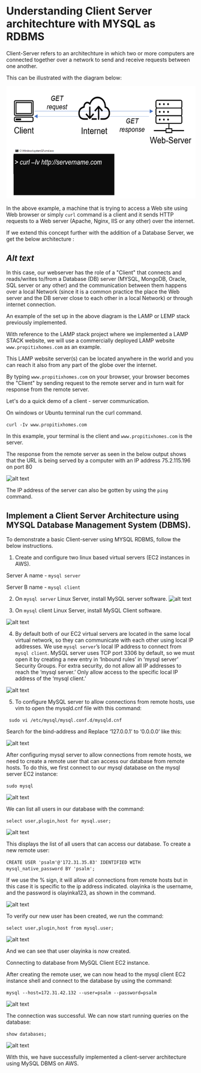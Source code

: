 # Understanding Client Server architechture with MYSQL as RDBMS

Client-Server refers to an architechture in which two or more computers are connected together over a network to send and receive requests between one another.

This can be illustrated with the diagram below:

![alt text](<images/Client server.PNG>)


In the above example, a machine that is trying to access a Web site using Web browser or simply ```curl``` command is a client and it sends HTTP requests to a Web server (Apache, Nginx, IIS or any other) over the internet.

If we extend this concept further with the addition of a Database Server, we get the below architecture :

*Alt text*
-

In this case, our webserver has the role of a "Client" that connects and reads/writes to/from a Database (DB) server (MYSQL, MongoDB, Oracle, SQL server or any other) and the communication between them happens over a local Network (since it is a common practice the place the Web server and the DB server close to each other in a local Network) or through internet connection.

An example of the set up in the above diagram is the LAMP or LEMP stack previously implemented.

With reference to the LAMP stack project where we implemented a LAMP STACK website, we will use a commercially deployed LAMP website ```www.propitixhomes.com``` as an example.

This LAMP website server(s) can be located anywhere in the world and you can reach it also from any part of the globe over the internet.

By typing ```www.propitixhomes.com``` on your browser, your browser becomes the "Client" by sending request to the remote server and in turn wait for response from the remote server.

Let's do a quick demo of a client - server communication.

On windows or Ubuntu terminal run the curl command.

```curl -Iv www.propitixhomes.com```

In this example, your terminal is the client and ```www.propitixhomes.com``` is the server.

The response from the remote server as seen in the below output shows that the URL is being served by a computer with an IP address 75.2.115.196 on port 80

![alt text](images/curl.png)

The IP address of the server can also be gotten by using the ```ping``` command.


## Implement a Client Server Architecture using MYSQL Database Management System (DBMS).

To demonstrate a basic Client-server using MYSQL RDBMS, follow the below instructions.
1. Create and configure two linux based virtual servers (EC2 instances in AWS).

Server A name - ```mysql server```

Server B name - ```mysql client```

2. On ```mysql server``` Linux Server, install MySQL server software.
![alt text](<images/install server.png>)

3. On ```mysql``` client Linux Server, install MySQL Client software.

![alt text](<images/install client.png>)

4. By default both of our EC2 virtual servers are located in the same local virtual network, so they can communicate with each other using local IP addresses. We use  ```mysql server```’s local IP address to connect from ```mysql client```. MySQL server uses TCP port 3306 by default, so we must open it by creating a new entry in ‘Inbound rules’ in ‘mysql server’ Security Groups. For extra security, do not allow all IP addresses to reach the ‘mysql server.’ Only allow access to the specific local IP address of the ‘mysql client.’

![alt text](<images/inbound rule.png>)

5. To configure MySQL server to allow connections from remote hosts, use vim to open the mysqld.cnf file with this command:

``` sudo vi /etc/mysql/mysql.conf.d/mysqld.cnf```

Search for the bind-address and Replace ‘127.0.0.1’ to ‘0.0.0.0’ like this:

![alt text](<images/bind address.png>)

After configuring mysql server to allow connections from remote hosts, we need to create a remote user that can access our database from remote hosts. To do this, we first connect to our mysql database on the mysql server EC2 instance:

```sudo mysql```

![alt text](images/mysql.png)

We can list all users in our database with the command:

```select user,plugin,host for mysql.user;```

![alt text](<images/sql table.png>)

This displays the list of all users that can access our database. To create a new remote user:

```CREATE USER 'psalm'@'172.31.35.83' IDENTIFIED WITH mysql_native_password BY 'psalm';```

If we use the % sign, it will allow all connections from remote hosts but in this case it is specific to the ip address indicated. olayinka is the username, and the password is olayinka123, as shown in the command.

![alt text](<images/create user.png>)

To verify our new user has been created, we run the command:

```select user,plugin,host from mysql.user;```

![alt text](<images/list of users.png>)

And we can see that user olayinka is now created.

Connecting to database from MySQL Client EC2 instance.

After creating the remote user, we can now head to the mysql client EC2 instance shell and connect to the database by using the command:

```mysql --host=172.31.42.132 --user=psalm --password=psalm```

![alt text](<images/connection established.PNG>)

The connection was successful. We can now start running queries on the database:

```show databases;```

![alt text](images/show.png)

With this, we have successfully implemented a client-server architecture using MySQL DBMS on AWS.